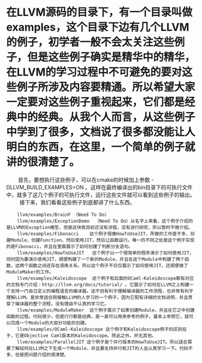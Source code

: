 
# 在LLVM源码的目录下，有一个目录叫做examples，这个目录下边有几个LLVM的例子，初学者一般不会太关注这些例子，但是这些例子确实是精华中的精华，在LLVM的学习过程中不可避免的要对这些例子所涉及内容要精通。所以希望大家一定要对这些例子重视起来，它们都是经典中的经典。从我个人而言，从这些例子中学到了很多，文档说了很多都没能让人明白的东西，在这里，一个简单的例子就讲的很清楚了。

        首先，要想执行这些例子，可以在cmake的时候加上参数 -DLLVM_BUILD_EXAMPLES=ON 。这样在最终编译出的bin目录下的可执行文件中，就多了这几个例子的可执行文件，运行这些文件就可以看到这些例子的输出。
         接下来，我们看看这些例子到底都讲了什么东西。
         
        llvm/examples/BrainF （Need To Do）
        llvm/examples/ExceptionDemo  （Need To Do）从名字上来看，这个例子介绍的是LLVM的Exception模型，但是这块我目前还没有涉猎，没有进行研究，所以暂时不做介绍。
        llvm/examples/Fibonacci    这个例子很像HowToUseJIT，所做的工作差不多，创建Module，创建Function，然后使用JIT，然后让函数运行。唯一的不同之处是这个例子实现的是Fibonacci，并且在里面展示了如何创建了判断分支语句。
        llvm/examples/HowToUseJIT   这个例子以一个很简单的程序演示了如何使用JIT，同时因为要演示使用JIT，顺便构建了一个新的Module，并且在这个Module中构建了两个函数，这两个函数之间还存在调用关系。所以这个例子不仅仅展示了如何使用JIT，还顺便做了ModuleMaker的工作。
        llvm/examples/Kaleidoscope  这个例子和后面的OCaml-Kaleidoscope都有对应的文档专门介绍：http://llvm.org/docs/tutorial/ 。它展示了如何在LLVM之上构建一个支持一门自己定义的编程语言的编译器。这不但有利于理解编译器的工作流程，也非常有利于理解LLVM。是非常适合刚接触LLVM的人学习的一个例子，因为它配有详细的文档说明，并且贯穿了编译器的整个流程，没有理由不认真的学习它。
        llvm/examples/ModuleMaker  这个例子展示了如果创建Module，并且在它之中创建函数的过程。代码很少，但是行行都是经典，是一直可以用来参考的例子。基本上参照它，就可以完成一个Module的大部分功能的创建。
        llvm/examples/OCaml-Kaleidoscope 这个例子和Kaleidoscope例子的区别在于，它是Objective Caml版本的Kaleidoscope。除此之外，并无其他。
        llvm/examples/ParallelJIT 这个例子是个并行版本的HowToUseJIT。所以适合需要了解如何在LLVM之下生成一个Module，并且要支持并行和JIT的人去认真学习一下。代码不多，但是把问题介绍的很清楚。

